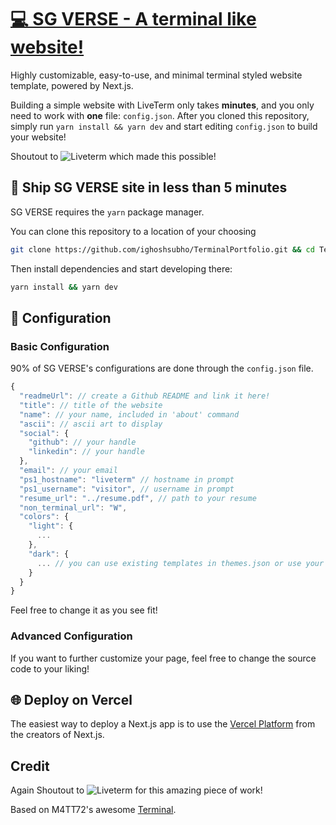 # [💻 SG VERSE - A terminal like website!](www.yourbrandstories.co/)

Highly customizable, easy-to-use, and minimal terminal styled website template, powered by Next.js.

Building a simple website with LiveTerm only takes **minutes**, and you only need to work with **one** file: `config.json`. After you cloned this repository, simply run `yarn install && yarn dev` and start editing `config.json` to build your website!

Shoutout to ![Liveterm](https://liveterm.vercel.app/) which made this possible!

## 🚀 Ship SG VERSE site in less than 5 minutes

SG VERSE requires the `yarn` package manager.

You can clone this repository to a location of your choosing

```bash
git clone https://github.com/ighoshsubho/TerminalPortfolio.git && cd TerminalPortfolio
```

Then install dependencies and start developing there:

```bash
yarn install && yarn dev
```

## 📄 Configuration

### Basic Configuration

90% of SG VERSE's configurations are done through the `config.json` file.

```javascript
{
  "readmeUrl": // create a Github README and link it here!
  "title": // title of the website
  "name": // your name, included in 'about' command
  "ascii": // ascii art to display
  "social": {
    "github": // your handle
    "linkedin": // your handle
  },
  "email": // your email
  "ps1_hostname": "liveterm" // hostname in prompt
  "ps1_username": "visitor", // username in prompt
  "resume_url": "../resume.pdf", // path to your resume
  "non_terminal_url": "W",
  "colors": {
    "light": {
      ...
    },
    "dark": {
      ... // you can use existing templates in themes.json or use your own!
    }
  }
}
```

Feel free to change it as you see fit!

### Advanced Configuration

If you want to further customize your page, feel free to change the source code to your liking!

## 🌐 Deploy on Vercel

The easiest way to deploy a Next.js app is to use the [Vercel Platform](https://vercel.com/) from the creators of Next.js.

## Credit

Again Shoutout to ![Liveterm](https://liveterm.vercel.app/) for this amazing piece of work!

Based on M4TT72's awesome [Terminal](https://github.com/m4tt72/terminal).
